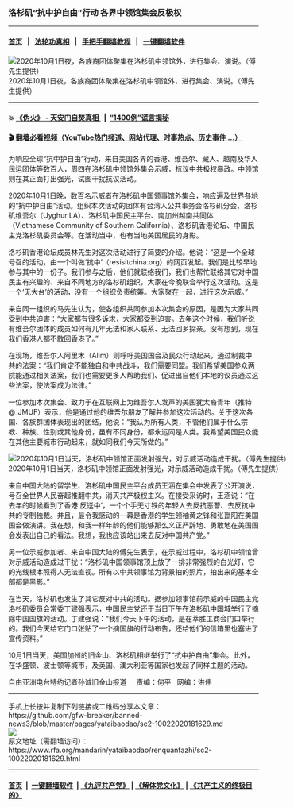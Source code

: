 ### 洛杉矶“抗中护自由”行动  各界中领馆集会反极权
------------------------

#### [首页](https://github.com/gfw-breaker/banned-news3/blob/master/README.md) &nbsp;&nbsp;|&nbsp;&nbsp; [法轮功真相](https://github.com/begood0513/basic/blob/master/README.md)  &nbsp;&nbsp;|&nbsp;&nbsp; [手把手翻墙教程](https://github.com/gfw-breaker/guides/wiki)  &nbsp;&nbsp;|&nbsp;&nbsp; [一键翻墙软件](https://github.com/gfw-breaker/nogfw/blob/master/README.md)  



<div id="headerimg">
 <img alt="2020年10月1日夜，各族裔团体聚集在洛杉矶中领馆外，进行集会、演说。（傅先生提供）" src="https://www.rfa.org/mandarin/yataibaodao/renquanfazhi/sc2-10022020181629.html/sc11.jpg/@@images/afebb36e-915f-4036-8cf5-4ea777c1dd58.png" title="2020年10月1日夜，各族裔团体聚集在洛杉矶中领馆外，进行集会、演说。（傅先生提供）"/>
 <div id="headerimgcontents">
  <div id="headerimgcaption">
   <span>
    2020年10月1日夜，各族裔团体聚集在洛杉矶中领馆外，进行集会、演说。（傅先生提供）
   </span>
   <!-- zoomattribute -->
  </div>
  <!-- headerimgcaption -->
 </div>
 <!-- headerimagecontents -->
</div>

<hr/>


#### 💥 [《伪火》 - 天安门自焚真相 ](http://158.247.195.190:10000/videos/blog/weihuo.html)&nbsp; |&nbsp; [“1400例”谎言揭秘  ](http://158.247.195.190:10000/videos/blog/jiexi1400.html)

#### [ 🎬  翻墙必看视频（YouTube热门频道、网站代理、时事热点、历史事件 ...）](https://github.com/gfw-breaker/links/blob/master/banned.md)

<div id="storytext">
 <div>
  <div class="slot_header">
  </div>
 </div>
 <p align="left">
  为响应全球“抗中护自由”行动，来自美国各界的香港、维吾尔、藏人、越南及华人民运团体等数百人，周四在洛杉矶中领馆外集会示威，抗议中共极权暴政。中领馆则在其正面打出强光，试图干扰抗议活动。
 </p>
 <p align="left">
  2020年10月1日晚，数百名示威者在洛杉矶中国领事馆外集会，响应遍及世界各地的“抗中护自由”活动。组织本次活动的团体有台湾人公共事务会洛杉矶分会、洛杉矶维吾尔（Uyghur LA）、洛杉矶中国民主平台、南加州越南共同体（Vietnamese Community of Southern California）、洛杉矶香港论坛、中国民主党洛杉矶委员会等。在活动当中，也有当地美国居民的身影。
 </p>
 <p align="left">
 </p>
 <p align="left">
 </p>
 <p align="left">
  洛杉矶香港论坛成员林先生对这次活动进行了简要的介绍。他说：“这是一个全球号召的活动，由一个叫做‘抗中’（resisitchina.org）的网页发起。我们是比较早地参与其中的一份子。我们参与之后，他们就联络我们，我们也帮忙联络其它对中国民主有兴趣的、来自不同地方的洛杉矶组织，大家在今晚联合举行这次活动。这是一个‘无大台’的活动，没有一个组织负责统筹。大家聚在一起，进行这次示威。”
 </p>
 <p align="left">
  来自同一组织的马先生认为，使各组织共同参加本次集会的原因，是因为大家共同受到中共迫害：“大家都有很多诉求，大家都受到迫害。去年这个时候，我们听说有维吾尔团体的成员如何有几年无法和家人联系、无法回乡探亲。没有想到，现在我们香港人都不敢回香港了。”
 </p>
 <p align="left">
  在现场，维吾尔人阿里木（Alim）则呼吁美国国会及民众行动起来，通过制裁中共的法案：“我们肯定不能独自和中共战斗，我们需要同盟。我们希望美国参众两院能通过相关法案，我们也需要更多人帮助我们、促进出自他们本地的议员通过这些法案，使法案成为法律。”
 </p>
 <p align="left">
  一位参加本次集会、致力于在互联网上为维吾尔人发声的美国犹太裔青年（推特@­_JMUF）表示，他是通过他的维吾尔朋友了解并参加这次活动的。关于这次各国、各族群团体表现出的团结，他说：“我认为所有人类，不管他们属于什么宗教、种族、性别或其他身份，虽有不同身份，都永远同是人类。我希望美国民众能在其他主要城市行动起来，就如同我们今天所做的。”
 </p>
 <p align="left">
  <div class="image-inline captioned" style="width:680px;">
   <div style="width:680px;">
    <img alt="2020年10月1日当天，洛杉矶中领馆正面发射强光，对示威活动造成干扰。（傅先生提供）" src="https://www.rfa.org/mandarin/yataibaodao/renquanfazhi/sc2-10022020181629.html/sc22.jpg" title="2020年10月1日当天，洛杉矶中领馆正面发射强光，对示威活动造成干扰。（傅先生提供）"/>
   </div>
   <div class="image-caption">
    <span style="width:680px;">
     2020年10月1日当天，洛杉矶中领馆正面发射强光，对示威活动造成干扰。（傅先生提供）
    </span>
    <span class="copyright">
    </span>
   </div>
  </div>
 </p>
 <p align="left">
 </p>
 <p align="left">
  来自中国大陆的留学生、洛杉矶中国民主平台成员王涵在集会中发表了公开演说，号召全世界人民奋起推翻中共，消灭共产极权主义。在接受采访时，王涵说：“在去年的时候看到了香港‘反送中’，一个个手无寸铁的年轻人去反抗恶警、去反抗中共的专制独裁。并且，最令我感动的一幕是香港的学生领袖黄之锋和张崑阳在美国国会做演讲。我在想，和我一样年龄的他们能够那么义正严辞地、勇敢地在美国国会发表出自己的看法。我想，我也应该站出来去反对中国共产党。”
 </p>
 <p align="left">
  另一位示威参加者、来自中国大陆的傅先生表示，在示威过程中，洛杉矶中领馆曾对示威活动造成过干扰：“洛杉矶中国领事馆顶上放了一排非常强烈的白光灯，它的光线根本照得人无法直视。所有以中共领事馆为背景拍的照片，拍出来的基本全部都是黑影。”
 </p>
 <p>
  在当天，洛杉矶也发生了其它反对中共的活动。据参加领事馆前示威的中国民主党洛杉矶委员会常委丁建强表示，中国民主党还于当日下午在洛杉矶中国城举行了摘除中国国旗的活动。丁建强说：“我们今天下午的活动，是在萃胜工商会门口举行的。我们今天给它门口张贴了一个摘国旗的行动布告，还给他们的信箱里也塞进了宣传资料。”
 </p>
 <p>
  10月1日当天，美国加州的旧金山、洛杉矶相继举行了“抗中护自由”集会。此外，在华盛顿、波士顿等城市，及英国、澳大利亚等国家也发起了同样主题的活动。
 </p>
 <p>
 </p>
 <p>
  自由亚洲电台特约记者孙诚旧金山报道     责编：何平   网编：洪伟
 </p>
</div>

<hr/>
手机上长按并复制下列链接或二维码分享本文章：<br/>
https://github.com/gfw-breaker/banned-news3/blob/master/pages/yataibaodao/sc2-10022020181629.md <br/>
<a href='https://github.com/gfw-breaker/banned-news3/blob/master/pages/yataibaodao/sc2-10022020181629.md'><img src='https://github.com/gfw-breaker/banned-news3/blob/master/pages/yataibaodao/sc2-10022020181629.md.png'/></a> <br/>
原文地址（需翻墙访问）：https://www.rfa.org/mandarin/yataibaodao/renquanfazhi/sc2-10022020181629.html


------------------------
#### [首页](https://github.com/gfw-breaker/banned-news3/blob/master/README.md) &nbsp;|&nbsp; [一键翻墙软件](https://github.com/gfw-breaker/nogfw/blob/master/README.md) &nbsp;| [《九评共产党》](https://github.com/gfw-breaker/9ping.md/blob/master/README.md#九评之一评共产党是什么) | [《解体党文化》](https://github.com/gfw-breaker/jtdwh.md/blob/master/README.md) | [《共产主义的终极目的》](https://github.com/gfw-breaker/gczydzjmd.md/blob/master/README.md)


<img src='http://gfw-breaker.win/banned-news3/pages/yataibaodao/sc2-10022020181629.md' width='0px' height='0px'/>